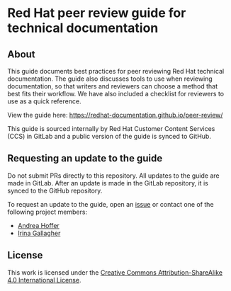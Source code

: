 # Red Hat peer review guide for technical documentation

## About

This guide documents best practices for peer reviewing Red Hat technical documentation. The guide also discusses tools to use when reviewing documentation, so that writers and reviewers can choose a method that best fits their workflow. We have also included a checklist for reviewers to use as a quick reference.

View the guide here: https://redhat-documentation.github.io/peer-review/

This guide is sourced internally by Red Hat Customer Content Services (CCS) in GitLab and a public version of the guide is synced to GitHub.

## Requesting an update to the guide

Do not submit PRs directly to this repository. All updates to the guide are made in GitLab. After an update is made in the GitLab repository, it is synced to the GitHub repository.

To request an update to the guide, open an [issue](https://github.com/redhat-documentation/peer-review/issues) or contact one of the following project members:

* [Andrea Hoffer](https://github.com/bergerhoffer/)
* [Irina Gallagher](https://github.com/igallagh-redhat)

## License

This work is licensed under the [Creative Commons Attribution-ShareAlike 4.0 International License](https://creativecommons.org/licenses/by-sa/4.0/).
